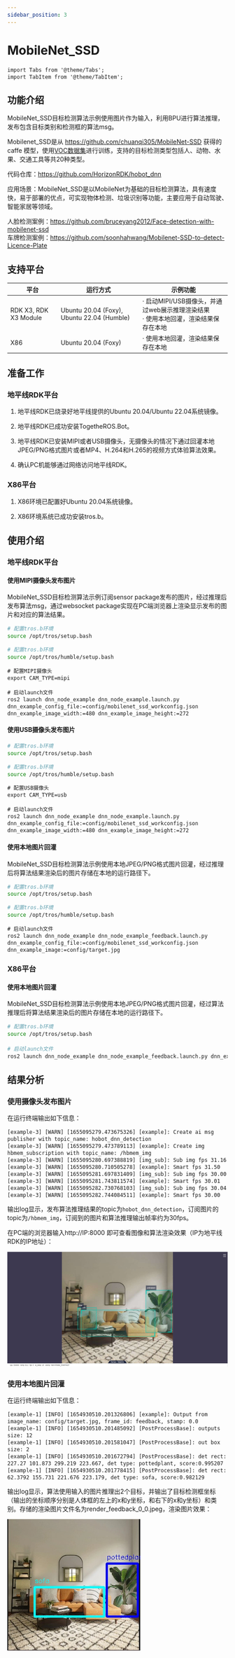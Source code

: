 ```yaml
---
sidebar_position: 3
---
```

# MobileNet_SSD

```mdx-code-block
import Tabs from '@theme/Tabs';
import TabItem from '@theme/TabItem';
```

## 功能介绍

MobileNet_SSD目标检测算法示例使用图片作为输入，利用BPU进行算法推理，发布包含目标类别和检测框的算法msg。

Mobilenet_SSD是从 <https://github.com/chuanqi305/MobileNet-SSD> 获得的 caffe 模型，使用[VOC数据集](http://host.robots.ox.ac.uk/pascal/VOC/voc2012/)进行训练，支持的目标检测类型包括人、动物、水果、交通工具等共20种类型。

代码仓库：<https://github.com/HorizonRDK/hobot_dnn>

应用场景：MobileNet_SSD是以MobileNet为基础的目标检测算法，具有速度快，易于部署的优点，可实现物体检测、垃圾识别等功能，主要应用于自动驾驶、智能家居等领域。

人脸检测案例：<https://github.com/bruceyang2012/Face-detection-with-mobilenet-ssd>    
车牌检测案例：<https://github.com/soonhahwang/Mobilenet-SSD-to-detect-Licence-Plate>

## 支持平台

| 平台                  | 运行方式     | 示例功能                                                     |
| --------------------- | ------------ | ------------------------------------------------------------ |
| RDK X3, RDK X3 Module | Ubuntu 20.04 (Foxy), Ubuntu 22.04 (Humble) | · 启动MIPI/USB摄像头，并通过web展示推理渲染结果<br/>· 使用本地回灌，渲染结果保存在本地 |
| X86                   | Ubuntu 20.04 (Foxy) | · 使用本地回灌，渲染结果保存在本地                           |

## 准备工作

### 地平线RDK平台

1. 地平线RDK已烧录好地平线提供的Ubuntu 20.04/Ubuntu 22.04系统镜像。

2. 地平线RDK已成功安装TogetheROS.Bot。

3. 地平线RDK已安装MIPI或者USB摄像头，无摄像头的情况下通过回灌本地JPEG/PNG格式图片或者MP4、H.264和H.265的视频方式体验算法效果。

4. 确认PC机能够通过网络访问地平线RDK。

### X86平台

1. X86环境已配置好Ubuntu 20.04系统镜像。

2. X86环境系统已成功安装tros.b。

## 使用介绍

### 地平线RDK平台

#### 使用MIPI摄像头发布图片

MobileNet_SSD目标检测算法示例订阅sensor package发布的图片，经过推理后发布算法msg，通过websocket package实现在PC端浏览器上渲染显示发布的图片和对应的算法结果。


<Tabs groupId="tros-distro">
<TabItem value="foxy" label="Foxy">

```bash
# 配置tros.b环境
source /opt/tros/setup.bash
```

</TabItem>

<TabItem value="humble" label="Humble">

```bash
# 配置tros.b环境
source /opt/tros/humble/setup.bash
```

</TabItem>

</Tabs>

```shell
# 配置MIPI摄像头
export CAM_TYPE=mipi

# 启动launch文件
ros2 launch dnn_node_example dnn_node_example.launch.py dnn_example_config_file:=config/mobilenet_ssd_workconfig.json dnn_example_image_width:=480 dnn_example_image_height:=272
```

#### 使用USB摄像头发布图片


<Tabs groupId="tros-distro">
<TabItem value="foxy" label="Foxy">

```bash
# 配置tros.b环境
source /opt/tros/setup.bash
```

</TabItem>

<TabItem value="humble" label="Humble">

```bash
# 配置tros.b环境
source /opt/tros/humble/setup.bash
```

</TabItem>

</Tabs>

```shell
# 配置USB摄像头
export CAM_TYPE=usb

# 启动launch文件
ros2 launch dnn_node_example dnn_node_example.launch.py dnn_example_config_file:=config/mobilenet_ssd_workconfig.json dnn_example_image_width:=480 dnn_example_image_height:=272
```

#### 使用本地图片回灌

MobileNet_SSD目标检测算法示例使用本地JPEG/PNG格式图片回灌，经过推理后将算法结果渲染后的图片存储在本地的运行路径下。


<Tabs groupId="tros-distro">
<TabItem value="foxy" label="Foxy">

```bash
# 配置tros.b环境
source /opt/tros/setup.bash
```

</TabItem>

<TabItem value="humble" label="Humble">

```bash
# 配置tros.b环境
source /opt/tros/humble/setup.bash
```

</TabItem>

</Tabs>

```shell
# 启动launch文件
ros2 launch dnn_node_example dnn_node_example_feedback.launch.py dnn_example_config_file:=config/mobilenet_ssd_workconfig.json dnn_example_image:=config/target.jpg
```

### X86平台

#### 使用本地图片回灌

MobileNet_SSD目标检测算法示例使用本地JPEG/PNG格式图片回灌，经过算法推理后将算法结果渲染后的图片存储在本地的运行路径下。

```bash
# 配置tros.b环境
source /opt/tros/setup.bash

# 启动launch文件
ros2 launch dnn_node_example dnn_node_example_feedback.launch.py dnn_example_config_file:=config/mobilenet_ssd_workconfig.json dnn_example_image:=config/target.jpg
```

## 结果分析

### 使用摄像头发布图片

在运行终端输出如下信息：

```shell
[example-3] [WARN] [1655095279.473675326] [example]: Create ai msg publisher with topic_name: hobot_dnn_detection
[example-3] [WARN] [1655095279.473789113] [example]: Create img hbmem_subscription with topic_name: /hbmem_img
[example-3] [WARN] [1655095280.697388819] [img_sub]: Sub img fps 31.16
[example-3] [WARN] [1655095280.710505278] [example]: Smart fps 31.50
[example-3] [WARN] [1655095281.697831409] [img_sub]: Sub img fps 30.00
[example-3] [WARN] [1655095281.743811574] [example]: Smart fps 30.01
[example-3] [WARN] [1655095282.730768103] [img_sub]: Sub img fps 30.04
[example-3] [WARN] [1655095282.744084511] [example]: Smart fps 30.00
```

输出log显示，发布算法推理结果的topic为`hobot_dnn_detection`，订阅图片的topic为`/hbmem_img`，订阅到的图片和算法推理输出帧率约为30fps。

在PC端的浏览器输入http://IP:8000 即可查看图像和算法渲染效果（IP为地平线RDK的IP地址）：

![render_web](./image/box_basic/mobilenet_ssd_render_web.jpeg)

### 使用本地图片回灌

在运行终端输出如下信息：

```shell
[example-1] [INFO] [1654930510.201326806] [example]: Output from image_name: config/target.jpg, frame_id: feedback, stamp: 0.0
[example-1] [INFO] [1654930510.201485092] [PostProcessBase]: outputs size: 12
[example-1] [INFO] [1654930510.201581047] [PostProcessBase]: out box size: 2
[example-1] [INFO] [1654930510.201672794] [PostProcessBase]: det rect: 227.27 101.873 299.219 223.667, det type: pottedplant, score:0.995207
[example-1] [INFO] [1654930510.201778415] [PostProcessBase]: det rect: 62.3792 155.731 221.676 223.179, det type: sofa, score:0.982129
```

输出log显示，算法使用输入的图片推理出2个目标，并输出了目标检测框坐标（输出的坐标顺序分别是人体框的左上的x和y坐标，和右下的x和y坐标）和类别。存储的渲染图片文件名为render_feedback_0_0.jpeg，渲染图片效果：

![render_feedback](./image/box_basic/mobilenet_ssd_render_feedback.jpeg)
